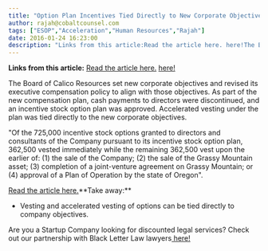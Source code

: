 ```yaml
---
title: "Option Plan Incentives Tied Directly to New Corporate Objectives - Cash Payments Eliminated for Directors"
author: rajah@cobaltcounsel.com
tags: ["ESOP","Acceleration","Human Resources","Rajah"]
date: 2016-01-24 16:23:00
description: "Links from this article:Read the article here. here!The Board of Calico Resources set new corporate objectives and revised its executive compensati..."
---
```


**Links from this article:**
[Read the article here.](http://www.marketwatch.com/story/calico-resources-sets-corporate-objectives-and-revises-compensation-policies-2014-08-25?)
[ here!](http://blackletterlaw.ca/)

The Board of Calico Resources set new corporate objectives and revised its executive compensation policy to align with those objectives. As part of the new compensation plan, cash payments to directors were discontinued, and an incentive stock option plan was approved. Accelerated vesting under the plan was tied directly to the new corporate objectives.

"Of the 725,000 incentive stock options granted to directors and consultants of the Company pursuant to its incentive stock option plan, 362,500 vested immediately while the remaining 362,500 vest upon the earlier of: (1) the sale of the Company; (2) the sale of the Grassy Mountain asset; (3) completion of a joint-venture agreement on Grassy Mountain; or (4) approval of a Plan of Operation by the state of Oregon".

[Read the article here.](http://www.marketwatch.com/story/calico-resources-sets-corporate-objectives-and-revises-compensation-policies-2014-08-25?)**Take away:**
- Vesting and accelerated vesting of options can be tied directly to company objectives.

 

Are you a Startup Company looking for discounted legal services? Check out our partnership with Black Letter Law lawyers[ here!](http://blackletterlaw.ca/)